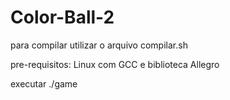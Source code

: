 # Color-Ball-2

para compilar utilizar o arquivo compilar.sh

pre-requisitos: Linux com GCC e biblioteca Allegro

executar ./game
